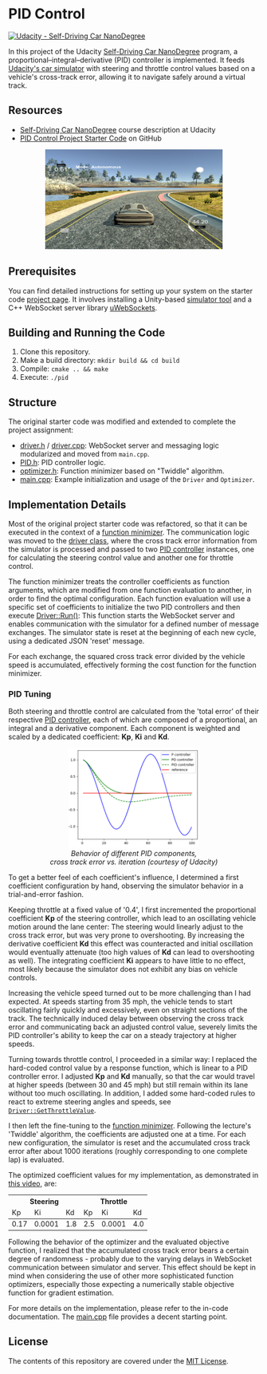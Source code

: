 # PID Control
[![Udacity - Self-Driving Car NanoDegree](https://s3.amazonaws.com/udacity-sdc/github/shield-carnd.svg)](http://www.udacity.com/drive)

In this project of the Udacity [Self-Driving Car NanoDegree](https://www.udacity.com/course/self-driving-car-engineer-nanodegree--nd013) program, a proportional–integral–derivative (PID) controller is implemented. It feeds [Udacity's car simulator]((https://github.com/udacity/self-driving-car-sim/releases/tag/T3_v1.2)) with steering and throttle control values based on a vehicle's cross-track error, allowing it to navigate safely around a virtual track.

## Resources
* [Self-Driving Car NanoDegree](https://www.udacity.com/course/self-driving-car-engineer-nanodegree--nd013) course description at Udacity
* [PID Control Project Starter Code](https://github.com/udacity/CarND-PID-Control-Project) on GitHub

<p align="middle">
  <img src="readme/screenshot1.jpg" height="200" />
</p>

## Prerequisites
You can find detailed instructions for setting up your system on the starter code [project page](https://github.com/udacity/CarND-PID-Control-Project). It involves installing a Unity-based [simulator tool](https://github.com/udacity/self-driving-car-sim/releases/tag/T3_v1.2) and a C++ WebSocket server library [uWebSockets](https://github.com/uWebSockets/uWebSockets).

## Building and Running the Code
1. Clone this repository.
2. Make a build directory: `mkdir build && cd build`
3. Compile: `cmake .. && make`
4. Execute: `./pid`

## Structure
The original starter code was modified and extended to complete the project assignment:
* [driver.h](src/driver.h) / [driver.cpp](src/driver.cpp): WebSocket server and messaging logic modularized and moved from `main.cpp`.
* [PID.h](src/PID.h): PID controller logic.
* [optimizer.h](src/optimizer.h): Function minimizer based on "Twiddle" algorithm.
* [main.cpp](src/main.cpp): Example initialization and usage of the `Driver` and `Optimizer`.

## Implementation Details

Most of the original project starter code was refactored, so that it can be executed in the context of a [function minimizer](src/optimizer.h). The communication logic was moved to the [driver class](src/driver.h), where the cross track error information from the simulator is processed and passed to two [PID controller](src/PID.h) instances, one for calculating the steering control value and another one for throttle control.

The function minimizer treats the controller coefficients as function arguments, which are modified from one function evaluation to another, in order to find the optimal configuration.
Each function evaluation will use a specific set of coefficients to initialize the two PID controllers and then execute [Driver::Run()](src/driver.cpp): This function starts the WebSocket server and enables communication with the simulator for a defined number of message exchanges. The simulator state is reset at the beginning of each new cycle, using a dedicated JSON 'reset' message.

For each exchange, the squared cross track error divided by the vehicle speed is accumulated, effectively forming the cost function for the function minimizer.

### PID Tuning

Both steering and throttle control are calculated from the 'total error' of their respective [PID controller](src/PID.h), each of which are composed of a proportional, an integral and a derivative component. Each component is weighted and scaled by a dedicated coefficient: **Kp**, **Ki** and **Kd**.

<p align="middle">
  <img src="readme/pid.png" height="200" /><br/>
  <em>Behavior of different PID components,<br/>cross track error vs. iteration (courtesy of Udacity)</em>
</p>

To get a better feel of each coefficient's influence, I determined a first coefficient configuration by hand, observing the simulator behavior in a trial-and-error fashion.

Keeping throttle at a fixed value of '0.4', I first incremented the proportional coefficient **Kp** of the steering controller, which lead to an oscillating vehicle motion around the lane center: The steering would linearly adjust to the cross track error, but was very prone to overshooting. By increasing the derivative coefficient **Kd** this effect was counteracted and initial oscillation would eventually attenuate (too high values of **Kd** can lead to overshooting as well).
The integrating coefficient **Ki** appears to have little to no effect, most likely because the simulator does not exhibit any bias on vehicle controls.

Increasing the vehicle speed turned out to be more challenging than I had expected. At speeds starting from 35 mph, the vehicle tends to start oscillating fairly quickly and excessively, even on straight sections of the track. The technically induced delay between observing the cross track error and communicating back an adjusted control value, severely limits the PID controller's ability to keep the car on a steady trajectory at higher speeds. 

Turning towards throttle control, I proceeded in a similar way: I replaced the hard-coded control value by a response function, which is linear to a PID controller error. I adjusted **Kp** and **Kd** manually, so that the car would travel at higher speeds (between 30 and 45 mph) but still remain within its lane without too much oscillating. In addition, I added some hard-coded rules to react to extreme steering angles and speeds, see [`Driver::GetThrottleValue`](src/driver.cpp).

I then left the fine-tuning to the [function minimizer](src/optimizer.h). Following the lecture's 'Twiddle' algorithm, the coefficients are adjusted one at a time. For each new configuration, the simulator is reset and the accumulated cross track error after about 1000 iterations (roughly corresponding to one complete lap) is evaluated.

The optimized coefficient values for my implementation, as demonstrated in [this video](readme/recording.mkv), are:
<table>
    <thead>
        <tr>
            <th colspan="3">Steering</th>
            <th colspan="3">Throttle</th>
        </tr>
        <tr>
            <td>Kp</td>
            <td>Ki</td>
            <td>Kd</td>
            <td>Kp</td>
            <td>Ki</td>
            <td>Kd</td>
        </tr>
    </thead>
    <tbody>
        <tr>
            <td>0.17</td>
            <td>0.0001</td>
            <td>1.8</td>
            <td>2.5</td>
            <td>0.0001</td>
            <td>4.0</td>
        </tr>
    </tbody>
</table>

Following the behavior of the optimizer and the evaluated objective function, I realized that the accumulated cross track error bears a certain degree of randomness - probably due to the varying delays in WebSocket communication between simulator and server. This effect should be kept in mind when considering the use of other more sophisticated function optimizers, especially those expecting a numerically stable objective function for gradient estimation.

For more details on the implementation, please refer to the in-code documentation. The [main.cpp](src/main.cpp) file provides a decent starting point.

## License
The contents of this repository are covered under the [MIT License](LICENSE).


